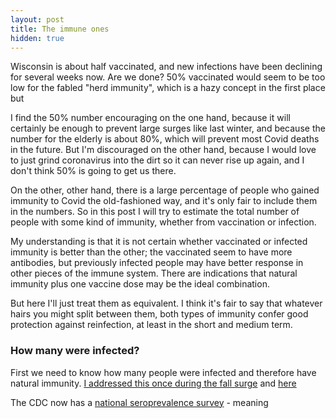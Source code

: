 ```yaml
---
layout: post
title: The immune ones
hidden: true
---
```



Wisconsin is about half vaccinated, and new infections have been declining for several weeks now. Are we done? 50% vaccinated would seem to be too low for the fabled "herd immunity", which is a hazy concept in the first place but 

I find the 50% number encouraging on the one hand, because it will certainly be enough to prevent large surges like last winter, and because the number for the elderly is about 80%, which will prevent most Covid deaths in the future. But I'm discouraged on the other hand, because I would love to just grind coronavirus into the dirt so it can never rise up again, and I don't think 50% is going to get us there.

On the other, other hand, there is a large percentage of people who gained immunity to Covid the old-fashioned way, and it's only fair to include them in the numbers. So in this post I will try to estimate the total number of people with some kind of immunity, whether from vaccination or infection.

My understanding is that it is not certain whether vaccinated or infected immunity is better than the other; the vaccinated seem to have more antibodies, but previously infected people may have better response in other pieces of the immune system. There are indications that natural immunity plus one vaccine dose may be the ideal combination.

But here I'll just treat them as equivalent. I think it's fair to say that whatever hairs you might split between them, both types of immunity confer good protection against reinfection, at least in the short and medium term.

### How many were infected?
First we need to know how many people were infected and therefore have natural immunity. [I addressed this once during the fall surge](2020-10-19-true-infections.md) and [here](https://covid-wisconsin.com/2020/11/22/status-update/#how-many-of-us-have-been-infected)

The CDC now has a [national seroprevalence survey](https://covid.cdc.gov/covid-data-tracker/#national-lab) - meaning 
